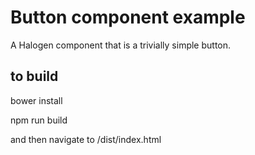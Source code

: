Button component example
========================

A Halogen component that is a trivially simple button.

to build
--------

   bower install

   npm run build

   and then navigate to /dist/index.html   
